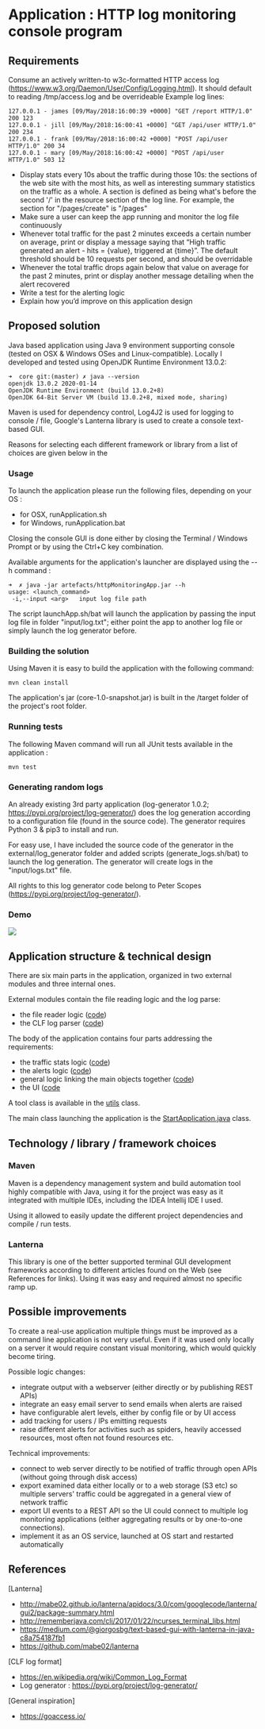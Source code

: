 # Application : HTTP log monitoring console program
                     
## Requirements 

Consume an actively written-to w3c-formatted HTTP access log (https://www.w3.org/Daemon/User/Config/Logging.html). It should default to reading /tmp/access.log and be overrideable
Example log lines:

```
127.0.0.1 - james [09/May/2018:16:00:39 +0000] "GET /report HTTP/1.0" 200 123
127.0.0.1 - jill [09/May/2018:16:00:41 +0000] "GET /api/user HTTP/1.0" 200 234
127.0.0.1 - frank [09/May/2018:16:00:42 +0000] "POST /api/user HTTP/1.0" 200 34
127.0.0.1 - mary [09/May/2018:16:00:42 +0000] "POST /api/user HTTP/1.0" 503 12
```
 
* Display stats every 10s about the traffic during those 10s: the sections of the web site with the most hits, as well as interesting summary statistics on the traffic as a whole. A section is defined as being what's before the second '/' in the resource section of the log line. For example, the section for "/pages/create" is "/pages"
* Make sure a user can keep the app running and monitor the log file continuously
* Whenever total traffic for the past 2 minutes exceeds a certain number on average, print or display a message saying that “High traffic generated an alert - hits = {value}, triggered at {time}”. The default threshold should be 10 requests per second, and should be overridable
* Whenever the total traffic drops again below that value on average for the past 2 minutes, print or display another message detailing when the alert recovered
* Write a test for the alerting logic
* Explain how you’d improve on this application design

## Proposed solution

Java based application using Java 9 environment supporting console (tested on OSX & Windows OSes and Linux-compatible).
Locally I developed and tested using OpenJDK Runtime Environment 13.0.2:
```
➜  core git:(master) ✗ java --version
openjdk 13.0.2 2020-01-14
OpenJDK Runtime Environment (build 13.0.2+8)
OpenJDK 64-Bit Server VM (build 13.0.2+8, mixed mode, sharing)
```

Maven is used for dependency control, Log4J2 is used for logging to console / file, Google's Lanterna library is used to create a console text-based GUI.

Reasons for selecting each different framework or library from a list of choices are given below in the 

### Usage

To launch the application please run the following files, depending on your OS :
* for OSX, runApplication.sh
* for Windows, runApplication.bat

Closing the console GUI is done either by closing the Terminal / Windows Prompt or by using the Ctrl+C key combination.

Available arguments for the application's launcher are displayed using the --h command :
```
➜  ✗ java -jar artefacts/httpMonitoringApp.jar --h
usage: <launch_command>
 -i,--input <arg>   input log file path
```
The script launchApp.sh/bat will launch the application by passing the input log file in folder "input/log.txt"; either point the app to another log file or simply launch the log generator before.

### Building the solution

Using Maven it is easy to build the application with the following command:
```
mvn clean install
```
The application's jar (core-1.0-snapshot.jar) is built in the /target folder of the project's root folder.

### Running tests

The following Maven command will run all JUnit tests available in the application : 
```
mvn test
```

### Generating random logs

An already existing 3rd party application (log-generator 1.0.2; https://pypi.org/project/log-generator/) does the log generation according to a configuration file (found in the source code).
The generator requires Python 3 & pip3 to install and run.

For easy use, I have included the source code of the generator in the external/log_generator folder and added scripts (generate_logs.sh/bat) to launch the log generation. The generator will create logs in the "input/logs.txt" file.

All rights to this log generator code belong to Peter Scopes (https://pypi.org/project/log-generator/).

### Demo

![](artefacts/demo.gif) 

## Application structure & technical design

There are six main parts in the application, organized in two external modules and three internal ones.

External modules contain the file reading logic and the log parse: 
* the file reader logic ([code](src/main/java/com/filereader))
* the CLF log parser ([code](src/main/java/com/clfparser))

The body of the application contains four parts addressing the requirements:
* the traffic stats logic ([code](src/main/java/com/homework/monitoring/stats))
* the alerts logic ([code](src/main/java/com/homework/monitoring/alerts))
* general logic linking the main objects together ([code](src/main/java/com/homework/monitoring))
* the UI ([code](src/main/java/com/homework/ui)

A tool class is available in the [utils](src/main/java/com/utils/ConversionUtils.java) class.

The main class launching the application is the [StartApplication.java](src/main/java/com/homework/StartApplication.java) class.

## Technology / library / framework choices
### Maven
Maven is a dependency management system and build automation tool highly compatible with Java, using it for the project was easy as it integrated with multiple IDEs, including the IDEA Intellij IDE I used.

Using it allowed to easily update the different project dependencies and compile / run tests.

### Lanterna
This library is one of the better supported terminal GUI development frameworks according to different articles found on the Web (see References for links).
Using it was easy and required almost no specific ramp up.

## Possible improvements
To create a real-use application multiple things must be improved as a command line application is not very useful. Even if it was used only locally on a server it would require constant visual monitoring, which would quickly become tiring.

Possible logic changes:
* integrate output with a webserver (either directly or by publishing REST APIs)
* integrate an easy email server to send emails when alerts are raised
* have configurable alert levels, either by config file or by UI access
* add tracking for users / IPs emitting requests
* raise different alerts for activities such as spiders, heavily accessed resources, most often not found resources etc.

Technical improvements:
* connect to web server directly to be notified of traffic through open APIs (without going through disk access)
* export examined data either locally or to a web storage (S3 etc) so multiple servers' traffic could be aggregated in a general view of network traffic
* export UI events to a REST API so the UI could connect to multiple log monitoring applications (either aggregating results or by one-to-one connections).
* implement it as an OS service, launched at OS start and restarted automatically

## References
[Lanterna]
* http://mabe02.github.io/lanterna/apidocs/3.0/com/googlecode/lanterna/gui2/package-summary.html
* http://rememberjava.com/cli/2017/01/22/ncurses_terminal_libs.html
* https://medium.com/@giorgosbg/text-based-gui-with-lanterna-in-java-c8a754187fb1
* https://github.com/mabe02/lanterna

[CLF log format]
* https://en.wikipedia.org/wiki/Common_Log_Format
* Log generator : https://pypi.org/project/log-generator/

[General inspiration]
* https://goaccess.io/
